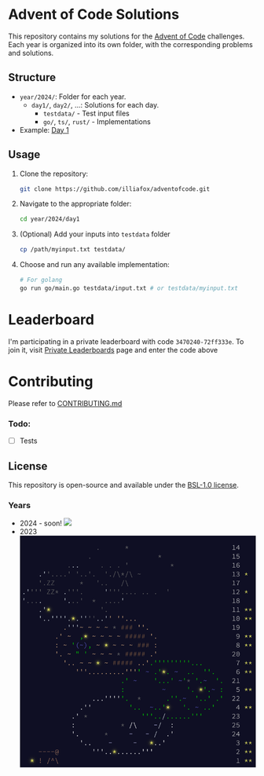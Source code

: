 # Advent of Code Solutions

This repository contains my solutions for the [Advent of Code](https://adventofcode.com/) challenges. Each year is
organized into its own folder, with the corresponding problems and solutions.

## Structure

- `year/2024/`: Folder for each year.
    - `day1/`, `day2/`, ...: Solutions for each day.
        - `testdata/` - Test input files
        - `go/`, `ts/`, `rust/` - Implementations
- Example: [Day 1](year/2024/day1)
    
## Usage

1. Clone the repository:
   ```bash
   git clone https://github.com/illiafox/adventofcode.git
   ```
2. Navigate to the appropriate folder:
   ```bash
   cd year/2024/day1
   ```
3. (Optional) Add your inputs into `testdata` folder
    ```bash
    cp /path/myinput.txt testdata/
    ```
4. Choose and run any available implementation:
    ```bash
   # For golang 
   go run go/main.go testdata/input.txt # or testdata/myinput.txt
    ```

# Leaderboard

I'm participating in a private leaderboard with code `3470240-72ff333e`. 
To join it, visit [Private Leaderboards](https://adventofcode.com/2024/leaderboard/private) page and enter the code above


# Contributing
Please refer to [CONTRIBUTING.md](CONTRIBUTING.md)
### Todo:
- [ ] Tests

## License
This repository is open-source and available under the [BSL-1.0 license](LICENSE).

### Years

- 2024 - soon!
  ![](images/2024.png)
- 2023
  ![](images/2023.png)